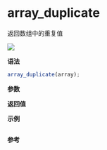 # array_duplicate

返回数组中的重复值

![](https://img.shields.io/badge/-Array-blue)

**语法**

```js
array_duplicate(array);
```

**参数**

**返回值**

**示例**

```js

```

**参考**
